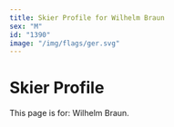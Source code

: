 ```yaml
---
title: Skier Profile for Wilhelm Braun
sex: "M"
id: "1390"
image: "/img/flags/ger.svg" 
---
```


# Skier Profile

This page is for: Wilhelm Braun.
    
